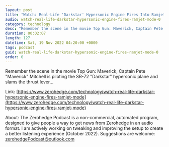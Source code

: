 ```yaml
---
layout: post
title: "Watch: Real-Life 'Darkstar' Hypersonic Engine Fires Into Ramjet Mode"
audio: watch-real-life-darkstar-hypersonic-engine-fires-ramjet-mode-0
category: technology
desc: "Remember the scene in the movie Top Gun: Maverick, Captain Pete &quot;Maverick&quot; Mitchell is piloting the SR-72 &quot;Darkstar&quot; hypersonic plane and slams the thrust lever..."
duration: 00:02:07
length: 127
datetime: Sat, 19 Nov 2022 04:20:00 +0000
tags: podcast
guid: watch-real-life-darkstar-hypersonic-engine-fires-ramjet-mode-0
order: 0
---
```

Remember the scene in the movie Top Gun: Maverick, Captain Pete &quot;Maverick&quot; Mitchell is piloting the SR-72 &quot;Darkstar&quot; hypersonic plane and slams the thrust lever...

Link: [https://www.zerohedge.com/technology/watch-real-life-darkstar-hypersonic-engine-fires-ramjet-mode](https://www.zerohedge.com/technology/watch-real-life-darkstar-hypersonic-engine-fires-ramjet-mode)

About: The Zerohedge Podcast is a non-commercial, automated program, designed to give people a way to get news from Zerohedge in an audio format.  I am actively working on tweaking and improving the setup to create a better listening experience (October 2022).  Suggestions are welcome: [zerohedgePodcast@outlook.com](mailto:zerohedgePodcast@outlook.com)